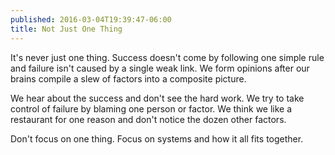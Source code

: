 ```yaml
---
published: 2016-03-04T19:39:47-06:00
title: Not Just One Thing
---
```

It's never just one thing. Success doesn't come by following one simple rule and failure isn't caused by a single weak link. We form opinions after our brains compile a slew of factors into a composite picture.

We hear about the success and don't see the hard work. We try to take control of failure by blaming one person or factor. We think we like a restaurant for one reason and don't notice the dozen other factors.

Don't focus on one thing. Focus on systems and how it all fits together.